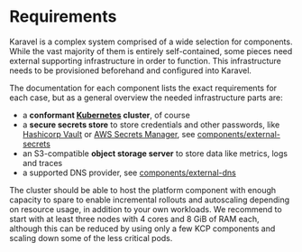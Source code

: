 # Requirements

Karavel is a complex system comprised of a wide selection for components. While the vast majority of them
is entirely self-contained, some pieces need external supporting infrastructure in order to function. This infrastructure
needs to be provisioned beforehand and configured into Karavel.

The documentation for each component lists the exact requirements for each case, but as a general
overview the needed infrastructure parts are:

- a **conformant [Kubernetes] cluster**, of course
- a **secure secrets store** to store credentials and other passwords, like [Hashicorp Vault] or [AWS Secrets Manager],
see [components/external-secrets]
- an S3-compatible **object storage server** to store data like metrics, logs and traces
- a supported DNS provider, see [components/external-dns]

The cluster should be able to host the platform component with enough capacity to spare to enable incremental rollouts
and autoscaling depending on resource usage, in addition to your own workloads. We recommend to start with at least three
nodes with 4 cores and 8 GiB of RAM each, although this can be reduced by using only a few KCP components and scaling down
some of the less critical pods.

[Kubernetes]: https://kubernetes.io
[Hashicorp Vault]: https://vaultproject.io/
[AWS Secrets Manager]: https://aws.amazon.com/secrets-manager/
[components/external-secrets]: /components/external-secrets
[components/external-dns]: /components/external-dns
